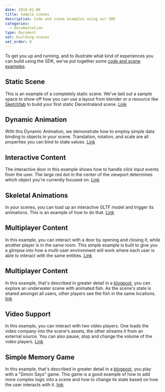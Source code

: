 ```yaml
---
date: 2018-01-06
title: Sample scenes
description: Code and scene examples using our SDK
categories:
  - documentation
type: Document
set: building-scenes
set_order: 8
---
```

To get you up and running, and to illustrate what kind of experiences you can build using the SDK, we’ve put together some [code and scene examples](https://github.com/decentraland/sample-scenes).

## Static Scene

This is an example of a completely static scene. We've laid out a sample space to show off how you can use a layout from blender or a resource like [Sketchfab](https://sketchfab.com/) to build your first static Decentraland scene. [Link](https://github.com/decentraland/sample-scenes/tree/master/01-static-scene)

## Dynamic Animation

With this Dynamic Animation, we demonstrate how to employ simple data binding to objects in your scene. Translation, rotation, and scale are all properties you can bind to state values. [Link](https://github.com/decentraland/sample-scenes/tree/master/02-dynamic-animation)

## Interactive Content

The interactive door in this example shows how to handle click input events from the user. The large red dot in the center of the viewport determines which object you're currently focused on. [Link](https://github.com/decentraland/sample-scenes/tree/master/03-interactive-door)

## Skeletal Animations

In your scenes, you can load up an interactive GLTF model and trigger its animations. This is an example of how to do that. [Link](https://github.com/decentraland/sample-scenes/tree/master/04-skeletal-animation)

## Multiplayer Content

In this example, you can interact with a door by opening and closing it, while another player is in the same room. This simple example is built to give you a glimpse into how a multi-user environment will work where each user is able to interact with the same entities. [Link](https://github.com/decentraland/sample-scene-server)

## Multiplayer Content

In this example, that's described in greater detail in a [blogpost](https://blog.decentraland.org/sdk-highlight-building-an-underwater-landscape-5bfcce73ff35), you can explore an underwater scene with animated fish. As the scene's state is shared amongst all users, other players see the fish in the same locations. [link](https://github.com/decentraland/sample-scenes/tree/master/08-multiuser-EXPERIMENTAL)

## Video Support

In this example, you can interact with two video players. One loads the video company into the scene's assets, the other streams it from an external source. You can also pause, stop and change the volume of the video players. [Link](https://github.com/decentraland/sample-scenes/tree/master/05-video-support)

## Simple Memory Game

In this example, that's described in greater detail in a [blogpost](https://blog.decentraland.org/building-a-memory-game-using-decentralands-sdk-87ee35968f8d), you play with a "Simon Says" game. This game is a good example of how to add more complex logic into a scene and how to change its state based on how the user interacts with it. [link](https://github.com/decentraland/sample-scene-memory-game)